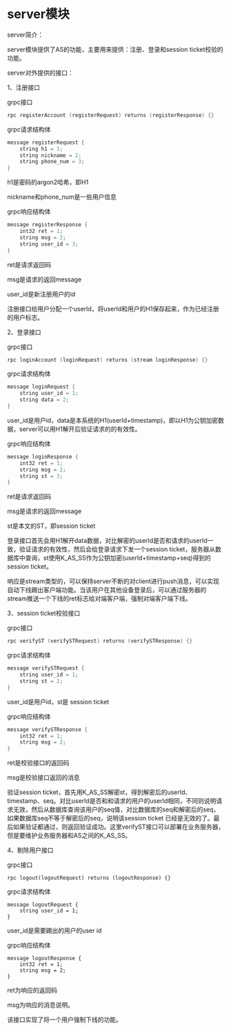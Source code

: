 # server模块

server简介：

server模块提供了AS的功能，主要用来提供：注册、登录和session ticket校验的功能。

server对外提供的接口：

1、注册接口

grpc接口

```cpp
rpc registerAccount (registerRequest) returns (registerResponse) {}
```

grpc请求结构体

```cpp
message registerRequest {
	string h1 = 1;
	string nickname = 2;
	string phone_num = 3;
}
```

h1是密码的argon2哈希，即H1

nickname和phone\_num是一些用户信息

grpc响应结构体

```cpp
message registerResponse {
	int32 ret = 1;
	string msg = 2;
	string user_id = 3;
}
```

ret是请求返回码

msg是请求的返回message

user\_id是新注册用户的id

注册接口给用户分配一个userId，将userId和用户的H1保存起来，作为已经注册的用户标志。

2、登录接口

grpc接口

```cpp
rpc loginAccount (loginRequest) returns (stream loginResponse) {}
```

grpc请求结构体

```cpp
message loginRequest {
	string user_id = 1;
	string data = 2;
}
```

user\_id是用户id，data是本系统的H1\(userId+timestamp\)，即以H1为公钥加密数据，server可以用H1解开后验证请求的的有效性。

grpc响应结构体

```cpp
message loginResponse {
	int32 ret = 1;
	string msg = 2;
 	string st = 3;
}
```

ret是请求返回码

msg是请求的返回message

st是本文的ST，即session ticket

登录接口首先会用H1解开data数据，对比解密的userId是否和请求的userId一致，验证请求的有效性，然后会给登录请求下发一个session ticket，服务器从数据库中查询，st使用K\_AS\_SS作为公钥加密\(userId+timestamp+seq\)得到的session ticket。

响应是stream类型的，可以保持server不断的对client进行push消息，可以实现自动下线踢出客户端功能。当该用户在其他设备登录后，可以通过服务器的stream推送一个下线的ret标志给对端客户端，强制对端客户端下线。

3、session ticket校验接口

grpc接口

```cpp
rpc verifyST (verifySTRequest) returns (verifySTResponse) {}
```

grpc请求结构体

```cpp
message verifySTRequest {
	string user_id = 1;
	string st = 2;
}
```

user\_id是用户id，st是 session ticket

grpc响应结构体

```cpp
message verifySTResponse {
	int32 ret = 1;
	string msg = 2;
}
```

ret是校验接口的返回码

msg是校验接口返回的消息

验证session ticket，首先用K\_AS\_SS解密st，得到解密后的userId、timestamp、seq。对比userId是否和和请求的用户的userId相同，不同则说明请求无效，然后从数据库查询该用户的seq值，对比数据库的seq和解密后的seq，如果数据库seq不等于解密后的seq，说明该session ticket 已经是无效的了。最后如果验证都通过，则返回验证成功。这里verifyST接口可以部署在业务服务器，但是要维护业务服务器和AS之间的K\_AS\_SS。

4、剔除用户接口

grpc接口

```text
rpc logout(logoutRequest) returns (logoutResponse) {}
```

grpc请求结构体

```text
message logoutRequest {
	string user_id = 1;
}
```

user\_id是需要踢出的用户的user id

grpc响应结构体

```text
message logoutResponse {
	int32 ret = 1;
	string msg = 2;
}
```

ret为响应的返回码

msg为响应的消息说明。

该接口实现了将一个用户强制下线的功能。

